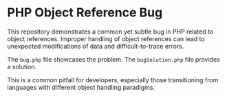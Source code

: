 # PHP Object Reference Bug

This repository demonstrates a common yet subtle bug in PHP related to object references.  Improper handling of object references can lead to unexpected modifications of data and difficult-to-trace errors.

The `bug.php` file showcases the problem.  The `bugSolution.php` file provides a solution.

This is a common pitfall for developers, especially those transitioning from languages with different object handling paradigms.